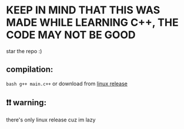 # KEEP IN MIND THAT THIS WAS MADE WHILE LEARNING C++, THE CODE MAY NOT BE GOOD
star the repo :)

## compilation:
  ```bash g++ main.c++```
  or download from [linux release](https://github.com/Polymorqhism/project_creator/releases/tag/linux)

## ❗❗ warning:
  there's only linux release cuz im lazy 
